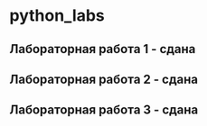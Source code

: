 # python_labs

## Лабораторная работа 1 - сдана
## Лабораторная работа 2 - сдана
## Лабораторная работа 3 - сдана



